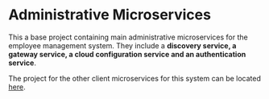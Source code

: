 # Administrative Microservices
This a base project containing main administrative microservices for the employee management system. They include a  **discovery service, a gateway service, a cloud configuration service and an authentication service**.

The project for the other client microservices for this system can be located [here](https://github.com/IdahK/employee-mgt-micro-services).

